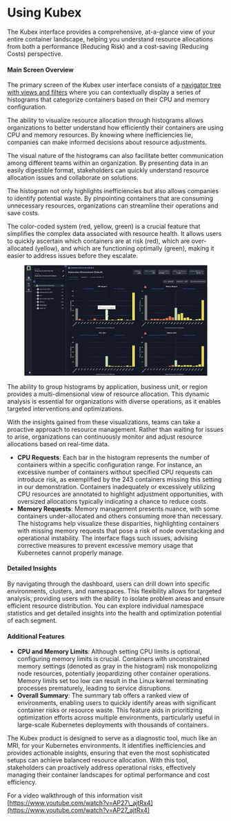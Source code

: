 # Using Kubex

The Kubex interface provides a comprehensive, at-a-glance view of your entire container landscape, helping you understand resource allocations from both a performance (Reducing Risk) and a cost-saving (Reducing Costs) perspective.

#### Main Screen Overview

The primary screen of the Kubex user interface consists of a [navigator tree with views and filters](https://www.densify.com/docs-kubex/Content/Videos/Using%20the%20Tree%20Viewer.htm)  where you can contextually display a series of histograms that categorize containers based on their CPU and memory configuration.

The ability to visualize resource allocation through histograms allows organizations to better understand how efficiently their containers are using CPU and memory resources. By knowing where inefficiencies lie, companies can make informed decisions about resource adjustments.

The visual nature of the histograms can also facilitate better communication among different teams within an organization. By presenting data in an easily digestible format, stakeholders can quickly understand resource allocation issues and collaborate on solutions.

The histogram not only highlights inefficiencies but also allows companies to identify potential waste. By pinpointing containers that are consuming unnecessary resources, organizations can streamline their operations and save costs.

The color-coded system (red, yellow, green) is a crucial feature that simplifies the complex data associated with resource health. It allows users to quickly ascertain which containers are at risk (red), which are over-allocated (yellow), and which are functioning optimally (green), making it easier to address issues before they escalate.

<figure><img src="../.gitbook/assets/image.png" alt=""><figcaption></figcaption></figure>

The ability to group histograms by application, business unit, or region provides a multi-dimensional view of resource allocation. This dynamic analysis is essential for organizations with diverse operations, as it enables targeted interventions and optimizations.

With the insights gained from these visualizations, teams can take a proactive approach to resource management. Rather than waiting for issues to arise, organizations can continuously monitor and adjust resource allocations based on real-time data.

* **CPU Requests**: Each bar in the histogram represents the number of containers within a specific configuration range. For instance, an excessive number of containers without specified CPU requests can introduce risk, as exemplified by the 243 containers missing this setting in our demonstration. Containers inadequately or excessively utilizing CPU resources are annotated to highlight adjustment opportunities, with oversized allocations typically indicating a chance to reduce costs.
* **Memory Requests**: Memory management presents nuance, with some containers under-allocated and others consuming more than necessary. The histograms help visualize these disparities, highlighting containers with missing memory requests that pose a risk of node overstacking and operational instability. The interface flags such issues, advising corrective measures to prevent excessive memory usage that Kubernetes cannot properly manage.

#### Detailed Insights

By navigating through the dashboard, users can drill down into specific environments, clusters, and namespaces. This flexibility allows for targeted analysis, providing users with the ability to isolate problem areas and ensure efficient resource distribution. You can explore individual namespace statistics and get detailed insights into the health and optimization potential of each segment.

#### Additional Features

* **CPU and Memory Limits**: Although setting CPU limits is optional, configuring memory limits is crucial. Containers with unconstrained memory settings (denoted as gray in the histogram) risk monopolizing node resources, potentially jeopardizing other container operations. Memory limits set too low can result in the Linux kernel terminating processes prematurely, leading to service disruptions.
* **Overall Summary**: The summary tab offers a ranked view of environments, enabling users to quickly identify areas with significant container risks or resource waste. This feature aids in prioritizing optimization efforts across multiple environments, particularly useful in large-scale Kubernetes deployments with thousands of containers.

The Kubex product is designed to serve as a diagnostic tool, much like an MRI, for your Kubernetes environments. It identifies inefficiencies and provides actionable insights, ensuring that even the most sophisticated setups can achieve balanced resource allocation. With this tool, stakeholders can proactively address operational risks, effectively managing their container landscapes for optimal performance and cost efficiency.

For a video walkthrough of this information visit [https://www.youtube.com/watch?v=AP27\_ajtRx4](https://www.youtube.com/watch?v=AP27_ajtRx4)

